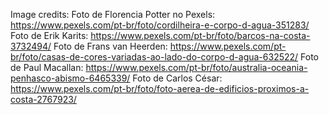 Image credits: 
Foto de Florencia Potter no Pexels: https://www.pexels.com/pt-br/foto/cordilheira-e-corpo-d-agua-351283/
Foto de Erik Karits: https://www.pexels.com/pt-br/foto/barcos-na-costa-3732494/
Foto de Frans van Heerden: https://www.pexels.com/pt-br/foto/casas-de-cores-variadas-ao-lado-do-corpo-d-agua-632522/
Foto de Paul Macallan: https://www.pexels.com/pt-br/foto/australia-oceania-penhasco-abismo-6465339/
Foto de Carlos César: https://www.pexels.com/pt-br/foto/foto-aerea-de-edificios-proximos-a-costa-2767923/
